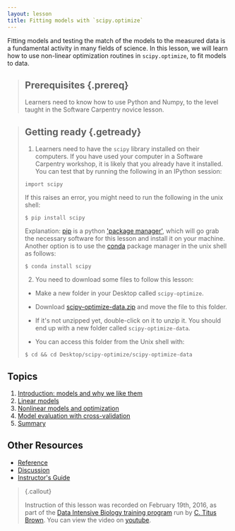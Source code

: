 ```yaml
---
layout: lesson
title: Fitting models with `scipy.optimize`
---
```


Fitting models and testing the match of the models to the measured data is a
fundamental activity in many fields of science. In this lesson, we will learn
how to use non-linear optimization routines in `scipy.optimize`, to fit models
to data.

> ## Prerequisites {.prereq}
>
> Learners need to know how to use Python and Numpy, to the level taught
> in the Software Carpentry novice lesson.
>

> ## Getting ready {.getready}
>
> 1. Learners need to have the `scipy` library installed on their computers.
> If you have used your computer in a Software Carpentry workshop, it is likely
> that you already have it installed.
> You can test that by running the following in an IPython session:
>
> ~~~ {.python}
> import scipy
> ~~~
>
> If this raises an error, you might need to run the following in the unix
> shell:
>
> ~~~ {.input}
> $ pip install scipy
> ~~~
>
> Explanation: [pip](https://pip.pypa.io/en/stable/) is a python ['package manager'](https://en.wikipedia.org/wiki/Package_manager), which will go grab
> the necessary software for this lesson and install it on your machine.
> Another option is to use the [conda]() package manager in the unix shell as
> follows:
>
> ~~~ {.input}
> $ conda install scipy
> ~~~
>
> 2. You need to download some files to follow this lesson:
>
> - Make a new folder in your Desktop called `scipy-optimize`.
>
> - Download [scipy-optimize-data.zip](./scipy-optimize-data.zip) and move the file to this folder.
>
> - If it's not unzipped yet, double-click on it to unzip it. You should end up with a new folder called `scipy-optimize-data`.
>
> - You can access this folder from the Unix shell with:
>
> ~~~ {.input}
> $ cd && cd Desktop/scipy-optimize/scipy-optimize-data
> ~~~


## Topics

1.  [Introduction: models and why we like them](01-intro.html)
2.  [Linear models](02-linear-models.html)
3.  [Nonlinear models and optimization](03-nonlinear-models.html)
4.  [Model evaluation with cross-validation](04-cross-validation.html)
5.  [Summary](05-summary.html)

## Other Resources

*   [Reference](reference.html)
*   [Discussion](discussion.html)
*   [Instructor's Guide](instructors.html)

> {.callout}
>
> Instruction of this lesson was recorded on February 19th, 2016, as part of
> the [Data Intensive Biology training program](http://dib-training.readthedocs.org/en/pub/)
> run by [C. Titus Brown](http://ivory.idyll.org/lab/).
> You can view the video on [youtube](https://youtu.be/0eFokR-ikaA).
